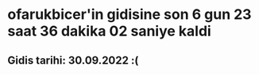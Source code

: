 # ofarukbicer'in gidisine son 6 gun 23 saat 36 dakika 02 saniye kaldi

## Gidis tarihi: 30.09.2022 :(